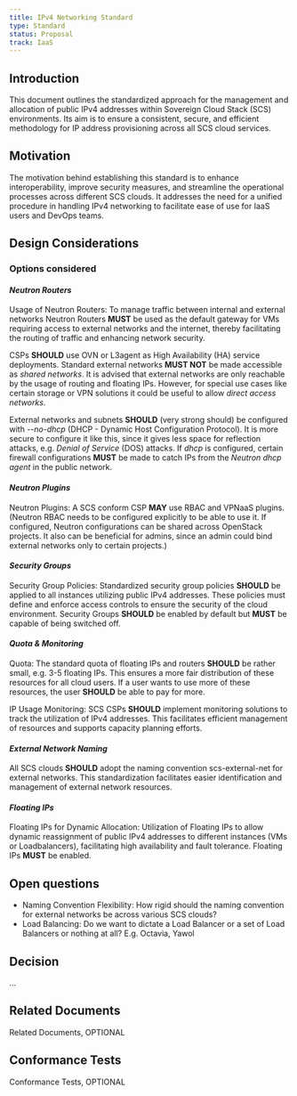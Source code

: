 ```yaml
---
title: IPv4 Networking Standard
type: Standard
status: Proposal
track: IaaS
---
```


## Introduction

This document outlines the standardized approach for the management and allocation of
public IPv4 addresses within Sovereign Cloud Stack (SCS) environments. Its aim is to
ensure a consistent, secure, and efficient methodology for IP address provisioning
across all SCS cloud services.

## Motivation

The motivation behind establishing this standard is to enhance interoperability, improve
security measures, and streamline the operational processes across different SCS clouds.
It addresses the need for a unified procedure in handling IPv4 networking to facilitate
ease of use for IaaS users and DevOps teams.

## Design Considerations

### Options considered

#### _Neutron Routers_

Usage of Neutron Routers: To manage traffic between internal and external networks Neutron Routers **MUST** be used as the default gateway for VMs requiring access to external networks and the internet, thereby facilitating the routing of traffic and enhancing network security. 

CSPs **SHOULD** use OVN or L3agent as High Availability (HA) service deployments.
Standard external networks **MUST NOT** be made accessible as _shared networks_. It is advised that external networks are only reachable by the usage of routing and floating IPs.
However, for special use cases like certain storage or VPN solutions it could be useful to allow _direct access networks_.

External networks and subnets **SHOULD** (very strong should) be configured with _--no-dhcp_ (DHCP - Dynamic Host Configuration Protocol). It is more secure to configure it like this, since it gives less space for reflection attacks, e.g. _Denial of Service_ (DOS) attacks. If _dhcp_ is configured, certain firewall configurations **MUST** be made to catch IPs from the _Neutron dhcp agent_ in the public network. 

#### _Neutron Plugins_

Neutron Plugins: A SCS conform CSP **MAY** use RBAC and VPNaaS plugins.
(Neutron RBAC needs to be configured explicitly to be able to use it. If configured, Neutron configurations can be shared across OpenStack projects. It also can be beneficial for admins, since an admin could bind external networks only to certain projects.)

#### _Security Groups_

Security Group Policies: Standardized security group policies **SHOULD** be applied to all instances utilizing public IPv4 addresses. These policies must define and enforce access
controls to ensure the security of the cloud environment.
Security Groups **SHOULD** be enabled by default but **MUST** be capable of being switched off.

#### _Quota & Monitoring_

Quota: The standard quota of floating IPs and routers **SHOULD** be rather small, e.g. 3-5 floating IPs. This ensures a more fair distribution of these resources for all cloud users. If a user wants to use more of these resources, the user **SHOULD** be able to pay for more.

IP Usage Monitoring: SCS CSPs **SHOULD** implement monitoring solutions to track the utilization of IPv4 addresses. This facilitates efficient management of resources and supports capacity planning efforts.

#### _External Network Naming_

All SCS clouds **SHOULD** adopt the naming convention
scs-external-net for external networks. This standardization facilitates easier identification and management of external network resources.

#### _Floating IPs_

Floating IPs for Dynamic Allocation: Utilization of Floating IPs to allow dynamic reassignment of public IPv4 addresses to different instances (VMs or Loadbalancers), facilitating high availability and fault tolerance.
Floating IPs **MUST** be enabled.

## Open questions

- Naming Convention Flexibility: How rigid should the naming convention for external
networks be across various SCS clouds?
- Load Balancing: Do we want to dictate a Load Balancer or a set of Load Balancers or nothing at all? E.g. Octavia, Yawol

## Decision

...

## Related Documents

Related Documents, OPTIONAL

## Conformance Tests

Conformance Tests, OPTIONAL
